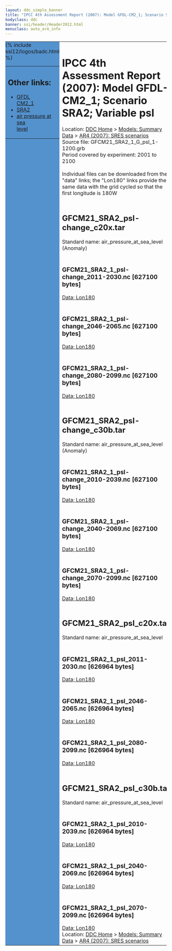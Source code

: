 ```yaml
---
layout: ddc_simple_banner
title: "IPCC 4th Assessment Report (2007): Model GFDL-CM2_1; Scenario SRA2; Variable psl"
bodyclass: ddc
banner: ssi/header/Header2012.html
menuclass: auto_ar4_info
---
```



<table width="100%" border="0" cellspacing="0" cellpadding="0" style="border-collapse: collapse;">
<tr style="margin:0;padding:0;border:0;">
<td style="margin:0;padding:0;border:0;height:1pt;width:150pt;background:#5492CD;" valign="top" >

<div id="lh-col2" class="auto_ar4_info">
<table class="menumain" bgcolor="#5492CD" cellspacing="0" width="100%" border="0">
<tr><td>
<h2> Other links:</h2>
<ul>
<li><a href="/auto/ar4/model-GFDL-CM2_1.html">GFDL<br/>CM2_1</a></li>
<li><a href="/auto/ar4/scenario-SRA2.html">SRA2</a></li>
<li><a href="/auto/ar4/var-air_pressure_at_sea_level.html">air pressure at sea<br/> level</a></li>
</ul>
</td></tr>
{% include ssi12/logos/badc.html %}
</table>
</div>
</td>
<td><h1>IPCC 4th Assessment Report (2007): Model GFDL-CM2_1; Scenario SRA2; Variable psl</h1>

<!-- Breadcrumb1 -->
<div id="breadcrumb1" align="left">
Location: <a href="/index.html">DDC Home</a> > <a href="/sim/gcm_clim/">Models: Summary Data</a>
> <a href="/sim/gcm_clim/SRES_AR4/index.html">AR4 (2007): SRES scenarios</a>
</div>
<!-- End of Breadcrumb1 -->Source file: GFCM21_SRA2_1_G_psl_1-1200.grb
<br/>
Period covered by experiment: 2001 to 2100<br/>
<br/>Individual files can be downloaded from the "data" links; the "Lon180" links provide the same data
         with the grid cycled so that the first longitude is 180W<br/>
<br/><h2>GFCM21_SRA2_psl-change_c20x.tar</h2>
Standard name: air_pressure_at_sea_level (Anomaly)<br>
<br/><h3>GFCM21_SRA2_1_psl-change_2011-2030.nc [627100 bytes]</h3>
<a href="/cgi-bin/downl/ar4_nc/psl/GFCM21_SRA2_1_psl-change_2011-2030.nc">Data; </a><a href="/cgi-bin/downl/ar4_nc/psl/GFCM21_SRA2_1_psl-change_2011-2030.cyto180.nc"> Lon180</a><br/>
<br/><h3>GFCM21_SRA2_1_psl-change_2046-2065.nc [627100 bytes]</h3>
<a href="/cgi-bin/downl/ar4_nc/psl/GFCM21_SRA2_1_psl-change_2046-2065.nc">Data; </a><a href="/cgi-bin/downl/ar4_nc/psl/GFCM21_SRA2_1_psl-change_2046-2065.cyto180.nc"> Lon180</a><br/>
<br/><h3>GFCM21_SRA2_1_psl-change_2080-2099.nc [627100 bytes]</h3>
<a href="/cgi-bin/downl/ar4_nc/psl/GFCM21_SRA2_1_psl-change_2080-2099.nc">Data; </a><a href="/cgi-bin/downl/ar4_nc/psl/GFCM21_SRA2_1_psl-change_2080-2099.cyto180.nc"> Lon180</a><br/>
<br/><h2>GFCM21_SRA2_psl-change_c30b.tar</h2>
Standard name: air_pressure_at_sea_level (Anomaly)<br>
<br/><h3>GFCM21_SRA2_1_psl-change_2010-2039.nc [627100 bytes]</h3>
<a href="/cgi-bin/downl/ar4_nc/psl/GFCM21_SRA2_1_psl-change_2010-2039.nc">Data; </a><a href="/cgi-bin/downl/ar4_nc/psl/GFCM21_SRA2_1_psl-change_2010-2039.cyto180.nc"> Lon180</a><br/>
<br/><h3>GFCM21_SRA2_1_psl-change_2040-2069.nc [627100 bytes]</h3>
<a href="/cgi-bin/downl/ar4_nc/psl/GFCM21_SRA2_1_psl-change_2040-2069.nc">Data; </a><a href="/cgi-bin/downl/ar4_nc/psl/GFCM21_SRA2_1_psl-change_2040-2069.cyto180.nc"> Lon180</a><br/>
<br/><h3>GFCM21_SRA2_1_psl-change_2070-2099.nc [627100 bytes]</h3>
<a href="/cgi-bin/downl/ar4_nc/psl/GFCM21_SRA2_1_psl-change_2070-2099.nc">Data; </a><a href="/cgi-bin/downl/ar4_nc/psl/GFCM21_SRA2_1_psl-change_2070-2099.cyto180.nc"> Lon180</a><br/>
<br/><h2>GFCM21_SRA2_psl_c20x.tar</h2>
Standard name: air_pressure_at_sea_level<br>
<br/><h3>GFCM21_SRA2_1_psl_2011-2030.nc [626964 bytes]</h3>
<a href="/cgi-bin/downl/ar4_nc/psl/GFCM21_SRA2_1_psl_2011-2030.nc">Data; </a><a href="/cgi-bin/downl/ar4_nc/psl/GFCM21_SRA2_1_psl_2011-2030.cyto180.nc"> Lon180</a><br/>
<br/><h3>GFCM21_SRA2_1_psl_2046-2065.nc [626964 bytes]</h3>
<a href="/cgi-bin/downl/ar4_nc/psl/GFCM21_SRA2_1_psl_2046-2065.nc">Data; </a><a href="/cgi-bin/downl/ar4_nc/psl/GFCM21_SRA2_1_psl_2046-2065.cyto180.nc"> Lon180</a><br/>
<br/><h3>GFCM21_SRA2_1_psl_2080-2099.nc [626964 bytes]</h3>
<a href="/cgi-bin/downl/ar4_nc/psl/GFCM21_SRA2_1_psl_2080-2099.nc">Data; </a><a href="/cgi-bin/downl/ar4_nc/psl/GFCM21_SRA2_1_psl_2080-2099.cyto180.nc"> Lon180</a><br/>
<br/><h2>GFCM21_SRA2_psl_c30b.tar</h2>
Standard name: air_pressure_at_sea_level<br>
<br/><h3>GFCM21_SRA2_1_psl_2010-2039.nc [626964 bytes]</h3>
<a href="/cgi-bin/downl/ar4_nc/psl/GFCM21_SRA2_1_psl_2010-2039.nc">Data; </a><a href="/cgi-bin/downl/ar4_nc/psl/GFCM21_SRA2_1_psl_2010-2039.cyto180.nc"> Lon180</a><br/>
<br/><h3>GFCM21_SRA2_1_psl_2040-2069.nc [626964 bytes]</h3>
<a href="/cgi-bin/downl/ar4_nc/psl/GFCM21_SRA2_1_psl_2040-2069.nc">Data; </a><a href="/cgi-bin/downl/ar4_nc/psl/GFCM21_SRA2_1_psl_2040-2069.cyto180.nc"> Lon180</a><br/>
<br/><h3>GFCM21_SRA2_1_psl_2070-2099.nc [626964 bytes]</h3>
<a href="/cgi-bin/downl/ar4_nc/psl/GFCM21_SRA2_1_psl_2070-2099.nc">Data; </a><a href="/cgi-bin/downl/ar4_nc/psl/GFCM21_SRA2_1_psl_2070-2099.cyto180.nc"> Lon180</a><br/>
<!-- Breadcrumb2 -->
<div id="breadcrumb2" align="left">
Location: <a href="/index.html">DDC Home</a> > <a href="/sim/gcm_clim/">Models: Summary Data</a>
> <a href="/sim/gcm_clim/SRES_AR4/index.html">AR4 (2007): SRES scenarios</a>
</div>
<!-- End of Breadcrumb2 --></td></tr></table>
